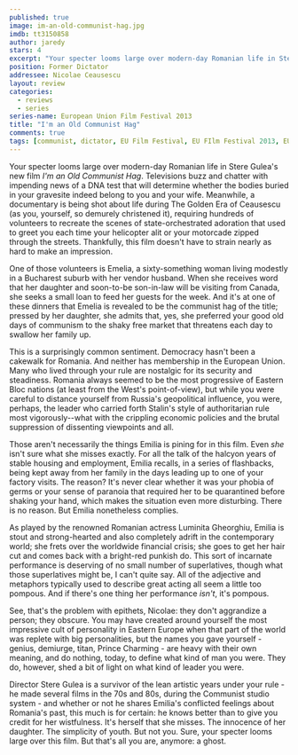 ```yaml
---
published: true
image: im-an-old-communist-hag.jpg
imdb: tt3150858
author: jaredy 
stars: 4
excerpt: "Your specter looms large over modern-day Romanian life in Stere Gulea's new film I'm an Old Communist Hag."
position: Former Dictator
addressee: Nicolae Ceausescu 
layout: review
categories: 
  - reviews
  - series
series-name: European Union Film Festival 2013
title: "I'm an Old Communist Hag"
comments: true
tags: [communist, dictator, EU Film Festival, EU FIlm Festival 2013, EUFF, Festivals, Letters, Romania, Romanian]
---
```


Your specter looms large over modern-day Romanian life in Stere Gulea's new film _I'm an Old Communist Hag_. Televisions buzz and chatter with impending news of a DNA test that will determine whether the bodies buried in your gravesite indeed belong to you and your wife. Meanwhile, a documentary is being shot about life during The Golden Era of Ceausescu (as you, yourself, so demurely christened it), requiring hundreds of volunteers to recreate the scenes of state-orchestrated adoration that used to greet you each time your helicopter alit or your motorcade zipped through the streets. Thankfully, this film doesn't have to strain nearly as hard to make an impression.

One of those volunteers is Emelia, a sixty-something woman living modestly in a Bucharest suburb with her vendor husband. When she receives word that her daughter and soon-to-be son-in-law will be visiting from Canada, she seeks a small loan to feed her guests for the week. And it's at one of these dinners that Emelia is revealed to be the communist hag of the title; pressed by her daughter, she admits that, yes, she preferred your good old days of communism to the shaky free market that threatens each day to swallow her family up.

This is a surprisingly common sentiment. Democracy hasn't been a cakewalk for Romania. And neither has membership in the European Union. Many who lived through your rule are nostalgic for its security and steadiness. Romania always seemed to be the most progressive of Eastern Bloc nations (at least from the West's point-of-view), but while you were careful to distance yourself from Russia's geopolitical influence, you were, perhaps, the leader who carried forth Stalin's style of authoritarian rule most vigorously--what with the crippling economic policies and the brutal suppression of dissenting viewpoints and all.

Those aren't necessarily the things Emilia is pining for in this film. Even _she_ isn't sure what she misses exactly. For all the talk of the halcyon years of stable housing and employment, Emilia recalls, in a series of flashbacks, being kept away from her family in the days leading up to one of your factory visits. The reason? It's never clear whether it was your phobia of germs or your sense of paranoia that required her to be quarantined before shaking your hand, which makes the situation even more disturbing. There is no reason. But Emilia nonetheless complies.

As played by the renowned Romanian actress Luminita Gheorghiu, Emilia is stout and strong-hearted and also completely adrift in the contemporary world; she frets over the worldwide financial crisis; she goes to get her hair cut and comes back with a bright-red punkish do. This sort of incarnate performance is deserving of no small number of superlatives, though what those superlatives might be, I can't quite say. All of the adjective and metaphors typically used to describe great acting all seem a little too pompous. And if there's one thing her performance _isn't_, it's pompous.

See, that's the problem with epithets, Nicolae: they don't aggrandize a person; they obscure. You may have created around yourself the most impressive cult of personality in Eastern Europe when that part of the world was replete with big personalities, but the names you gave yourself - genius, demiurge, titan, Prince Charming - are heavy with their own meaning, and do nothing, today, to define what kind of man you were. They do, however, shed a bit of light on what kind of leader you were.

Director Stere Gulea is a survivor of the lean artistic years under your rule - he made several films in the 70s and 80s, during the Communist studio system - and whether or not he shares Emilia's conflicted feelings about Romania's past, this much is for certain: he knows better than to give you credit for her wistfulness. It's herself that she misses. The innocence of her daughter. The simplicity of youth. But not you. Sure, your specter looms large over this film. But that's all you are, anymore: a ghost.